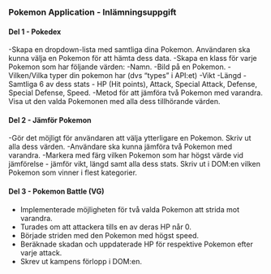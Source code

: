 ### Pokemon Application - Inlämningsuppgift

#### Del 1 - Pokedex

-Skapa en dropdown-lista med samtliga dina Pokemon. Användaren ska kunna välja en Pokemon för att hämta dess data.
-Skapa en klass för varje Pokemon som har följande värden:
-Namn.
-Bild på en Pokemon.
-Vilken/Vilka typer din pokemon har (dvs “types” i API:et)
-Vikt
-Längd
-Samtliga 6 av dess stats - HP (Hit points), Attack, Special Attack, Defense, Special Defense, Speed.
-Metod för att jämföra två Pokemon med varandra.
Visa ut den valda Pokemonen med alla dess tillhörande värden.

#### Del 2 - Jämför Pokemon

-Gör det möjligt för användaren att välja ytterligare en Pokemon. Skriv ut alla dess värden.
-Användare ska kunna jämföra två Pokemon med varandra.
-Markera med färg vilken Pokemon som har högst värde vid jämförelse - jämför vikt, längd samt alla dess stats. Skriv ut i DOM:en vilken Pokemon som vinner i flest kategorier.

#### Del 3 - Pokemon Battle (VG)

- Implementerade möjligheten för två valda Pokemon att strida mot varandra.
- Turades om att attackera tills en av deras HP når 0.
- Började striden med den Pokemon med högst speed.
- Beräknade skadan och uppdaterade HP för respektive Pokemon efter varje attack.
- Skrev ut kampens förlopp i DOM:en.
